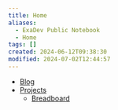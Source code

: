 ```yaml
---
title: Home
aliases:
  - ExaDev Public Notebook
  - Home
tags: []
created: 2024-06-12T09:38:30
modified: 2024-07-02T12:44:57
---
```


- [Blog](blog/index.md)
- [Projects](projects/index.md)
  - [Breadboard](projects/Breadboard/index.md)
